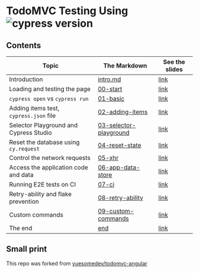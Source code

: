 # TodoMVC Testing Using ![cypress version](https://img.shields.io/badge/cypress-10.6.0-brightgreen)

## Contents

<!-- prettier-ignore-start -->
Topic | The Markdown | See the slides
---|---|---
Introduction | [intro.md](slides/intro/PITCHME.md) | [link](http://localhost:3100/?p=intro)
Loading and testing the page | [00-start](slides/00-start/PITCHME.md) | [link](http://localhost:3100/?p=00-start)
`cypress open` vs `cypress run` | [01-basic](slides/01-basic/PITCHME.md) | [link](http://localhost:3100/?p=01-basic)
Adding items test, `cypress.json` file | [02-adding-items](slides/02-adding-items/PITCHME.md) | [link](http://localhost:3100/?p=02-adding-items)
Selector Playground and Cypress Studio | [03-selector-playground](slides/03-selector-playground/PITCHME.md) | [link](http://localhost:3100/?p=03-selector-playground)
Reset the database using `cy.request` | [04-reset-state](slides/04-reset-state/PITCHME.md) | [link](http://localhost:3100/?p=04-reset-state)
Control the network requests | [05-xhr](slides/05-xhr/PITCHME.md) | [link](http://localhost:3100/?p=05-xhr)
Access the application code and data | [06-app-data-store](slides/06-app-data-store/PITCHME.md) | [link](http://localhost:3100/?p=06-app-data-store)
Running E2E tests on CI | [07-ci](slides/07-ci/PITCHME.md) | [link](http://localhost:3100/?p=07-ci)
Retry-ability and flake prevention | [08-retry-ability](slides/08-retry-ability/PITCHME.md) | [link](http://localhost:3100/?p=08-retry-ability)
Custom commands | [09-custom-commands](slides/09-custom-commands/PITCHME.md) | [link](http://localhost:3100/?p=09-custom-commands)
The end | [end](slides/end/PITCHME.md) | [link](http://localhost:3100/?p=end)
<!-- prettier-ignore-end -->

## Small print

This repo was forked from [vuesomedev/todomvc-angular](https://github.com/vuesomedev/todomvc-angular)
